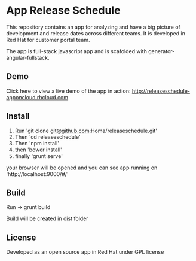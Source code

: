 App Release Schedule
====================

This repository contains an app for analyzing and have a big picture of development and release dates across different teams. It is developed in Red Hat for customer portal team.

The app is full-stack javascript app and is scafolded with generator-angular-fullstack.

## Demo

Click here to view a live demo of the app in action:
http://releaseschedule-apponcloud.rhcloud.com

## Install
1. Run 'git clone git@github.com:Homa/releaseschedule.git'
2. Then 'cd releaseschedule'
3. Then 'npm install'
4. then 'bower install'
5. finally 'grunt serve'

your browser will be opened and you can see app running on 'http://localhost:9000/#/'

## Build
Run -> grunt build

Build will be created in dist folder

## License
Developed as an open source app in Red Hat under GPL license
